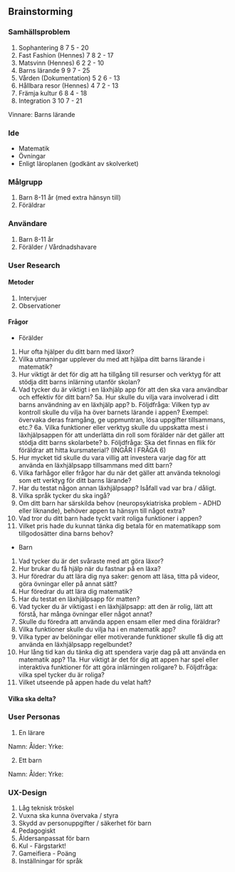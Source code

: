 ## Brainstorming

### Samhällsproblem

1. Sophantering 8 7 5 - 20
2. Fast Fashion (Hennes) 7 8 2 - 17
3. Matsvinn (Hennes) 6 2 2 - 10
4. Barns lärande 9 9 7 - 25
5. Vården (Dokumentation) 5 2 6 - 13
6. Hållbara resor (Hennes) 4 7 2 - 13
7. Främja kultur 6 8 4 - 18
8. Integration 3 10 7 - 21

Vinnare: Barns lärande

### Ide

- Matematik
- Övningar
- Enligt läroplanen (godkänt av skolverket)

### Målgrupp

1. Barn 8-11 år (med extra hänsyn till)
2. Föräldrar

### Användare

1. Barn 8-11 år
2. Förälder / Vårdnadshavare

### User Research

#### Metoder

1. Intervjuer
2. Observationer

#### Frågor

- Förälder

1. Hur ofta hjälper du ditt barn med läxor?
2. Vilka utmaningar upplever du med att hjälpa ditt barns lärande i matematik?
3. Hur viktigt är det för dig att ha tillgång till resurser och verktyg för att stödja ditt barns inlärning utanför skolan?
4. Vad tycker du är viktigt i en läxhjälp app för att den ska vara användbar och effektiv för ditt barn?
5a. Hur skulle du vilja vara involverad i ditt barns användning av en läxhjälp app?
b. Följdfråga: Vilken typ av kontroll skulle du vilja ha över barnets lärande i appen?
   Exempel: övervaka deras framgång, ge uppmuntran, lösa uppgifter tillsammans, etc.?
6a. Vilka funktioner eller verktyg skulle du uppskatta mest i läxhjälpsappen för att underlätta din roll som förälder när det gäller att stödja ditt barns skolarbete?
b. Följdfråga: Ska det finnas en flik för föräldrar att hitta kursmaterial? (INGÅR I FRÅGA 6)
7. Hur mycket tid skulle du vara villig att investera varje dag för att använda en läxhjälpsapp tillsammans med ditt barn?
8. Vilka farhågor eller frågor har du när det gäller att använda teknologi som ett verktyg för ditt barns lärande?
9. Har du testat någon annan läxhjälpsapp? Isåfall vad var bra / dåligt.
10. Vilka språk tycker du ska ingå?
11. Om ditt barn har särskilda behov (neuropsykiatriska problem - ADHD eller liknande), behöver appen ta hänsyn till något extra?
12. Vad tror du ditt barn hade tyckt varit roliga funktioner i appen?
13. Vilket pris hade du kunnat tänka dig betala för en matematikapp som tillgodosätter dina barns behov?

- Barn

1. Vad tycker du är det svåraste med att göra läxor?
2. Hur brukar du få hjälp när du fastnar på en läxa?
3. Hur föredrar du att lära dig nya saker: genom att läsa, titta på videor, göra övningar eller på annat sätt?
4. Hur föredrar du att lära dig matematik?
5. Har du testat en läxhjälpsapp för matten?
6. Vad tycker du är viktigast i en läxhjälpsapp: att den är rolig, lätt att förstå, har många övningar eller något annat?
7. Skulle du föredra att använda appen ensam eller med dina föräldrar?
8. Vilka funktioner skulle du vilja ha i en matematik app?
9. Vilka typer av belöningar eller motiverande funktioner skulle få dig att använda en läxhjälpsapp regelbundet?
10. Hur lång tid kan du tänka dig att spendera varje dag på att använda en matematik app?
11a. Hur viktigt är det för dig att appen har spel eller interaktiva funktioner för att göra inlärningen roligare?
b. Följdfråga: vilka spel tycker du är roliga?
12. Vilket utseende på appen hade du velat haft?

#### Vilka ska delta?

### User Personas

1. En lärare

Namn:
Ålder:
Yrke:

2. Ett barn

Namn:
Ålder:
Yrke:

### UX-Design

1. Låg teknisk tröskel
2. Vuxna ska kunna övervaka / styra
3. Skydd av personuppgifter / säkerhet för barn
4. Pedagogiskt
5. Åldersanpassat för barn
6. Kul - Färgstarkt!
7. Gameifiera - Poäng
8. Inställningar för språk
